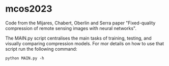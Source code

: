 # mcos2023
Code from the Mijares, Chabert, Oberlin and Serra paper "Fixed-quality compression of remote sensing images with neural networks".

The MAIN.py script centralises the main tasks of training, testing, and visually comparing compression models. For mor details on how to use that script run the following command:

```
python MAIN.py -h
```
